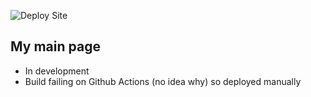 ![Deploy Site](https://github.com/HenrikEide/henrikeide.github.io/actions/workflows/build-deploy.yaml/badge.svg)

## My main page

- In development
- Build failing on Github Actions (no idea why) so deployed manually
